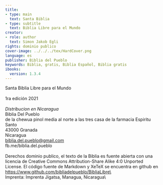 ```yaml
---
title:
- type: main
  text: Santa Biblia
- type: subtitle
  text: Biblia Libre para el Mundo
creator:
- role: author
  text: Simon Jakob Egli
rights: dominio publico
cover-image: ../../../tex/HardCover.png
language: es
publisher: Biblia del Pueblo
keywords: Biblia, gratis, Biblia Español, Biblia gratis
ibooks:
  version: 1.3.4
---
```


Santa Biblia Libre para el Mundo\
\
1ra edición 2021\
\
*Distribucion en Nicaragua*\
Biblia Del Pueblo\
de la chewua pinol media al norte a las tres casa de la farmacia Espiritu Santo\
43000 Granada\
Nicaragua\
biblia.del.pueblo@gmail.com\
fb.me/biblia.del.pueblo\
\
Derechos dominio publico, el texto de la Biblia es fuente abierta con una licencia de Creative Commons Attribution-Share Alike 4:0 Unported License. El código fuente de Markdown y XeTeX se encuentra en github en\
https://www.github.com/bibliadelpueblo/BibliaLibre\
\
Imprenta: Imprenta Jigatsa, Managua, Nicaragua\